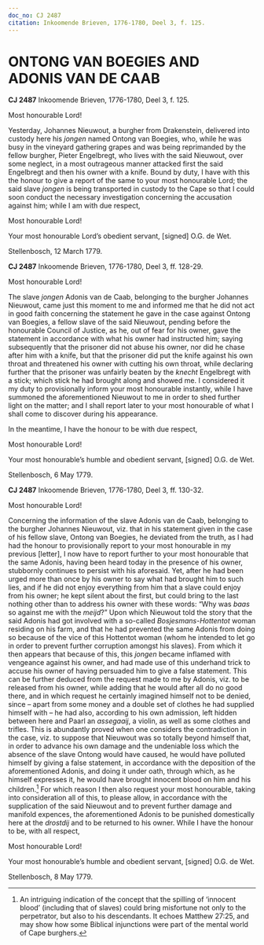 ```yaml
---
doc_no: CJ 2487
citation: Inkoomende Brieven, 1776-1780, Deel 3, f. 125.
---
```


# ONTONG VAN BOEGIES AND ADONIS VAN DE CAAB

**CJ 2487** Inkoomende Brieven, 1776-1780, Deel 3, f. 125.

Most honourable Lord!

Yesterday, Johannes Nieuwout, a burgher from Drakenstein, delivered into custody here his *jongen* named Ontong van Boegies, who, while he was busy in the vineyard gathering grapes and was being reprimanded by the fellow burgher, Pieter Engelbregt, who lives with the said Nieuwout, over some neglect, in a most outrageous manner attacked first the said Engelbregt and then his owner with a knife. Bound by duty, I have with this the honour to give a report of the same to your most honourable Lord; the said slave *jongen* is being transported in custody to the Cape so that I could soon conduct the necessary investigation concerning the accusation against him; while I am with due respect,

Most honourable Lord!

Your most honourable Lord’s obedient servant, \[signed\] O.G. de Wet.

Stellenbosch, 12 March 1779.

**CJ 2487** Inkoomende Brieven, 1776-1780, Deel 3, ff. 128-29.

Most honourable Lord!

The slave *jongen* Adonis van de Caab, belonging to the burgher Johannes Nieuwout, came just this moment to me and informed me that he did not act in good faith concerning the statement he gave in the case against Ontong van Boegies, a fellow slave of the said Nieuwout, pending before the honourable Council of Justice, as he, out of fear for his owner, gave the statement in accordance with what his owner had instructed him; saying subsequently that the prisoner did not abuse his owner, nor did he chase after him with a knife, but that the prisoner did put the knife against his own throat and threatened his owner with cutting his own throat, while declaring further that the prisoner was unfairly beaten by the *knecht* Engelbregt with a stick; which stick he had brought along and showed me. I considered it my duty to provisionally inform your most honourable instantly, while I have summoned the aforementioned Nieuwout to me in order to shed further light on the matter; and I shall report later to your most honourable of what I shall come to discover during his appearance.

In the meantime, I have the honour to be with due respect,

Most honourable Lord!

Your most honourable’s humble and obedient servant, \[signed\] O.G. de Wet.

Stellenbosch, 6 May 1779.

**CJ 2487** Inkoomende Brieven, 1776-1780, Deel 3, ff. 130-32.

Most honourable Lord!

Concerning the information of the slave Adonis van de Caab, belonging to the burgher Johannes Nieuwout, viz. that in his statement given in the case of his fellow slave, Ontong van Boegies, he deviated from the truth, as I had had the honour to provisionally report to your most honourable in my previous \[letter\], I now have to report further to your most honourable that the same Adonis, having been heard today in the presence of his owner, stubbornly continues to persist with his aforesaid. Yet, after he had been urged more than once by his owner to say what had brought him to such lies, and if he did not enjoy everything from him that a slave could enjoy from his owner; he kept silent about the first, but could bring to the last nothing other than to address his owner with these words: “Why was *baas* so against me with the *meijd*?” Upon which Nieuwout told the story that the said Adonis had got involved with a so-called *Bosjesmans-Hottentot* woman residing on his farm, and that he had prevented the same Adonis from doing so because of the vice of this Hottentot woman (whom he intended to let go in order to prevent further corruption amongst his slaves). From which it then appears that because of this, this *jongen* became inflamed with vengeance against his owner, and had made use of this underhand trick to accuse his owner of having persuaded him to give a false statement. This can be further deduced from the request made to me by Adonis, viz. to be released from his owner, while adding that he would after all do no good there, and in which request he certainly imagined himself not to be denied, since – apart from some money and a double set of clothes he had supplied himself with – he had also, according to his own admission, left hidden between here and Paarl an *assegaaij*, a violin, as well as some clothes and trifles. This is abundantly proved when one considers the contradiction in the case, viz. to suppose that Nieuwout was so totally beyond himself that, in order to advance his own damage and the undeniable loss which the absence of the slave Ontong would have caused, he would have polluted himself by giving a false statement, in accordance with the deposition of the aforementioned Adonis, and doing it under oath, through which, as he himself expresses it, he would have brought innocent blood on him and his children.[^1] For which reason I then also request your most honourable, taking into consideration all of this, to please allow, in accordance with the supplication of the said Nieuwout and to prevent further damage and manifold expences, the aforementioned Adonis to be punished domestically here at the *drostdij* and to be returned to his owner. While I have the honour to be, with all respect,

Most honourable Lord!

Your most honourable’s humble and obedient servant, \[signed\] O.G. de Wet.

Stellenbosch, 8 May 1779.

[^1]: An intriguing indication of the concept that the spilling of ‘innocent blood’ (including that of slaves) could bring misfortune not only to the perpetrator, but also to his descendants. It echoes Matthew 27:25, and may show how some Biblical injunctions were part of the mental world of Cape burghers.